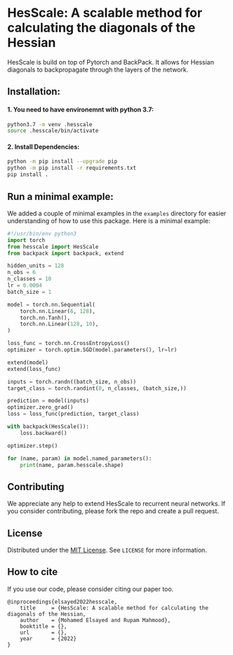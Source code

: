 # HesScale: A scalable method for calculating the diagonals of the Hessian


HesScale is build on top of Pytorch and BackPack. It allows for Hessian diagonals to backpropagate through the layers of the network.

## Installation:
#### 1. You need to have environemnt with python 3.7:
``` sh
python3.7 -m venv .hesscale
source .hesscale/bin/activate
```
#### 2. Install Dependencies:
```sh
python -m pip install --upgrade pip
python -m pip install -r requirements.txt
pip install .
```

## Run a minimal example:
We added a couple of minimal examples in the `examples` directory for easier understanding of how to use this package. Here is a minimal example:
```python
#!/usr/bin/env python3
import torch
from hesscale import HesScale
from backpack import backpack, extend

hidden_units = 128
n_obs = 6
n_classes = 10
lr = 0.0004
batch_size = 1

model = torch.nn.Sequential(
    torch.nn.Linear(6, 128),
    torch.nn.Tanh(),
    torch.nn.Linear(128, 10),
)

loss_func = torch.nn.CrossEntropyLoss()
optimizer = torch.optim.SGD(model.parameters(), lr=lr)

extend(model)
extend(loss_func)

inputs = torch.randn((batch_size, n_obs))
target_class = torch.randint(0, n_classes, (batch_size,))

prediction = model(inputs)
optimizer.zero_grad()
loss = loss_func(prediction, target_class)

with backpack(HesScale()):
    loss.backward()

optimizer.step()

for (name, param) in model.named_parameters():
    print(name, param.hesscale.shape)
```

## Contributing
We appreciate any help to extend HesScale to recurrent neural networks. If you consider contributing, please fork the repo and create a pull request. 

## License
Distributed under the [MIT License](https://opensource.org/licenses/MIT). See `LICENSE` for more information.


## How to cite
If you use our code, please consider citing our paper too.
```
@inproceedings{elsayed2022hesscale,
    title     = {HesScale: A scalable method for calculating the diagonals of the Hessian,
    author    = {Mohamed Elsayed and Rupam Mahmood},
    booktitle = {},
    url       = {},
    year      = {2022}
}
```